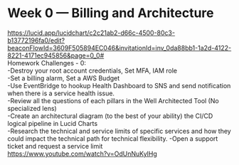 # Week 0 — Billing and Architecture
https://lucid.app/lucidchart/c2c21ab2-d66c-4500-80c3-b13772196fa0/edit?beaconFlowId=3609F505894EC046&invitationId=inv_0da88bb1-1a2d-4122-8221-4171ec945856&page=0_0#
<br>
Homework Challenges - 0:
<br>
-Destroy your root account credentials, Set MFA, IAM role
<br>
-Set a billing alarm, Set a AWS Budget
<br>
-Use EventBridge to hookup Health Dashboard to SNS and send notification when there is a service health issue.
<br>
-Review all the questions of each pillars in the Well Architected Tool (No specialized lens)
<br>
-Create an architectural diagram (to the best of your ability) the CI/CD logical pipeline in Lucid Charts
<br>
-Research the technical and service limits of specific services and how they could impact the technical path for technical flexibility. 
-Open a support ticket and request a service limit
<br>
https://www.youtube.com/watch?v=OdUnNuKylHg

